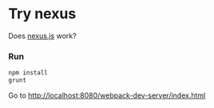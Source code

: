 Try nexus
=========

Does [nexus.js](https://github.com/DaQuirm/nexus) work?

### Run
```sh
npm install
grunt
```
Go to [http://localhost:8080/webpack-dev-server/index.html](http://localhost:8080/webpack-dev-server/index.html)
